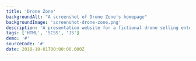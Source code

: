 ```yaml
---
title: 'Drone Zone'
backgroundAlt: "A screenshot of Drone Zone's homepage"
backgroundImage: 'screenshot-drone-zone.png'
description: 'A presentation website for a fictional drone selling enterprise. I built it for fun inspired by a couple of street adds.'
tags: ['HTML', 'SCSS', 'JS']
demo: '#'
sourceCode: '#'
date: 2018-10-01T00:00:00.000Z
---
```

